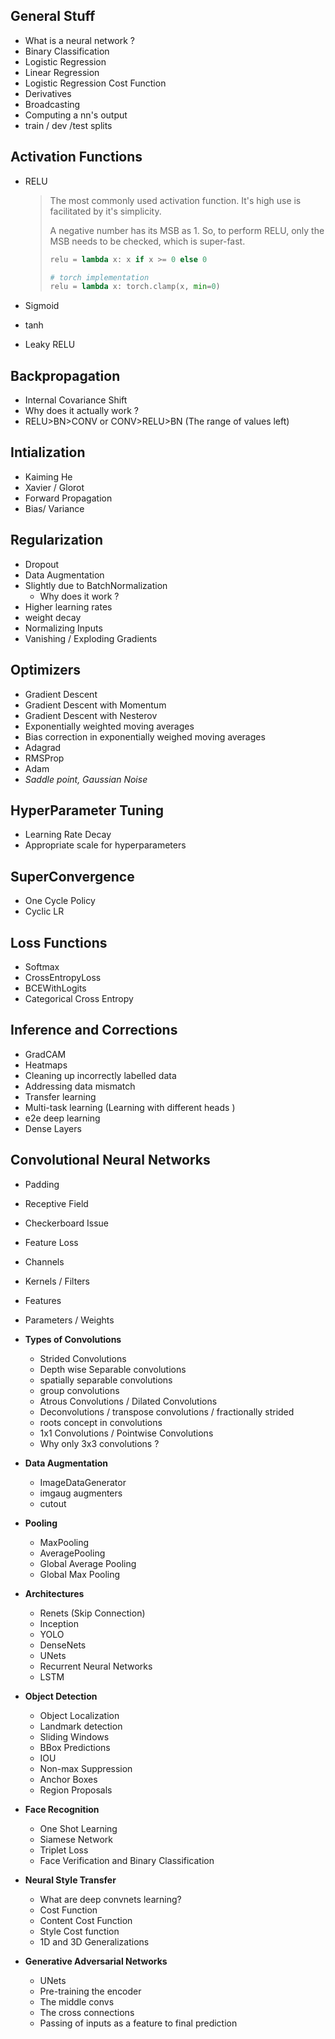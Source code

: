 ## General Stuff

- What is a neural network ?
- Binary Classification
- Logistic Regression
- Linear Regression
- Logistic Regression Cost Function
- Derivatives
- Broadcasting
- Computing a nn's output
- train / dev /test splits

## Activation Functions

- RELU

  > The most commonly used activation function. It's high use is facilitated by it's simplicity.
  >
  >  A negative number has its MSB as 1. So, to perform RELU, only the MSB needs to be checked, which is super-fast. 
  >
  > ```python
  > relu = lambda x: x if x >= 0 else 0
  > 
  > # torch implementation
  > relu = lambda x: torch.clamp(x, min=0)
  > ```

- Sigmoid

- tanh

- Leaky RELU

## Backpropagation

- Internal Covariance Shift
- Why does it actually work ?
- RELU>BN>CONV or CONV>RELU>BN (The range of values left)

## Intialization 

- Kaiming He
- Xavier / Glorot
- Forward Propagation
- Bias/ Variance

## Regularization

- Dropout
- Data Augmentation
- Slightly due to BatchNormalization
  - Why does it work ?
- Higher learning rates
- weight decay
- Normalizing Inputs
- Vanishing / Exploding Gradients

## Optimizers

- Gradient Descent
- Gradient Descent with Momentum
- Gradient Descent with Nesterov
- Exponentially weighted moving averages
- Bias correction in exponentially weighed moving averages
- Adagrad
- RMSProp
- Adam
- *Saddle point, Gaussian Noise*

## HyperParameter Tuning

- Learning Rate Decay
- Appropriate scale for hyperparameters

## SuperConvergence

- One Cycle Policy
- Cyclic LR

## Loss Functions

- Softmax
- CrossEntropyLoss
- BCEWithLogits
- Categorical Cross Entropy

## Inference and Corrections

- GradCAM
- Heatmaps
- Cleaning up incorrectly labelled data
- Addressing data mismatch
- Transfer learning
- Multi-task learning (Learning with different heads )
- e2e deep learning
- Dense Layers

## Convolutional Neural Networks

- Padding
- Receptive Field
- Checkerboard Issue
- Feature Loss
- Channels
- Kernels / Filters
- Features
- Parameters / Weights

- **Types of Convolutions**
  - Strided Convolutions
  - Depth wise Separable convolutions
  - spatially separable convolutions
  - group convolutions
  - Atrous Convolutions / Dilated Convolutions
  - Deconvolutions  / transpose convolutions / fractionally strided
  - roots concept in convolutions
  - 1x1 Convolutions / Pointwise Convolutions
  - Why only 3x3 convolutions ?
- **Data Augmentation**
  - ImageDataGenerator
  - imgaug augmenters
  - cutout
- **Pooling** 
  - MaxPooling
  - AveragePooling
  - Global Average Pooling
  - Global Max Pooling
- **Architectures**
  - Renets (Skip Connection)
  - Inception
  - YOLO
  - DenseNets
  - UNets
  - Recurrent Neural Networks 
  - LSTM
- **Object Detection**
  - Object Localization
  - Landmark detection
  - Sliding Windows
  - BBox Predictions
  - IOU
  - Non-max Suppression
  - Anchor Boxes
  - Region Proposals
- **Face Recognition**
  - One Shot Learning
  - Siamese Network
  - Triplet Loss
  - Face Verification and Binary Classification
- **Neural Style Transfer**
  - What are deep convnets learning?
  - Cost Function
  - Content Cost Function
  - Style Cost function
  - 1D and 3D Generalizations
- **Generative Adversarial Networks**
  - UNets
  - Pre-training the encoder
  -  The middle convs
  - The cross connections
  - Passing of inputs as a feature to final prediction

